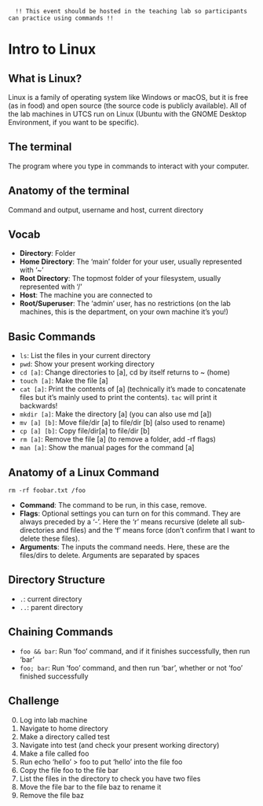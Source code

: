 ```
  !! This event should be hosted in the teaching lab so participants can practice using commands !!
```

# Intro to Linux

## What is Linux?

Linux is a family of operating system like Windows or macOS, but it is free (as in food) and open source (the source code is publicly available).
All of the lab machines in UTCS run on Linux (Ubuntu with the GNOME Desktop Environment, if you want to be specific).

## The terminal

The program where you type in commands to interact with your computer.

## Anatomy of the terminal

Command and output, username and host, current directory

## Vocab

- **Directory**: Folder
- **Home Directory**: The ‘main’ folder for your user, usually represented with ‘~’
- **Root Directory**: The topmost folder of your filesystem, usually represented with ‘/’
- **Host**: The machine you are connected to
- **Root/Superuser**: The ‘admin’ user, has no restrictions (on the lab machines, this is the department, on your own machine it’s you!)

## Basic Commands

- `ls`: List the files in your current directory
- `pwd`: Show your present working directory
- `cd [a]`: Change directories to [a], cd by itself returns to ~ (home)
- `touch [a]`: Make the file [a]
- `cat [a]`: Print the contents of [a] (technically it’s made to concatenate files but it’s mainly used to print the contents). `tac` will print it backwards!
- `mkdir [a]`: Make the directory [a] (you can also use md [a])
- `mv [a] [b]`: Move file/dir [a] to file/dir [b] (also used to rename)
- `cp [a] [b]`: Copy file/dir[a] to file/dir [b]
- `rm [a]`: Remove the file [a] (to remove a folder, add -rf flags)
- `man [a]`: Show the manual pages for the command [a]

## Anatomy of a Linux Command

```
rm -rf foobar.txt /foo
```

- **Command**: The command to be run, in this case, remove.
- **Flags**: Optional settings you can turn on for this command. They are always preceded by a ‘-’. Here the ‘r’ means recursive (delete all sub-directories and files) and the ‘f’ means force (don’t confirm that I want to delete these files).
- **Arguments**: The inputs the command needs. Here, these are the files/dirs to delete. Arguments are separated by spaces

## Directory Structure

- `.`: current directory
- `..`: parent directory

## Chaining Commands

- `foo && bar`: Run ‘foo’ command, and if it finishes successfully, then run ‘bar’
- `foo; bar`: Run ‘foo’ command, and then run ‘bar’, whether or not ‘foo’ finished successfully

## Challenge

0. Log into lab machine
1. Navigate to home directory
2. Make a directory called test
3. Navigate into test (and check your present working directory)
4. Make a file called foo
5. Run echo ‘hello’ > foo to put ‘hello’ into the file foo
6. Copy the file foo to the file bar
7. List the files in the directory to check you have two files
8. Move the file bar to the file baz to rename it
9. Remove the file baz
